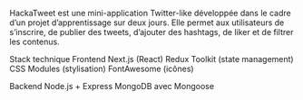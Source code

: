 HackaTweet est une mini-application Twitter-like développée dans le cadre d’un projet d’apprentissage sur deux jours. Elle permet aux utilisateurs de s’inscrire, de publier des tweets, d’ajouter des hashtags, de liker et de filtrer les contenus.

Stack technique
Frontend
Next.js (React)
Redux Toolkit (state management)
CSS Modules (stylisation)
FontAwesome (icônes)

Backend
Node.js + Express
MongoDB avec Mongoose

